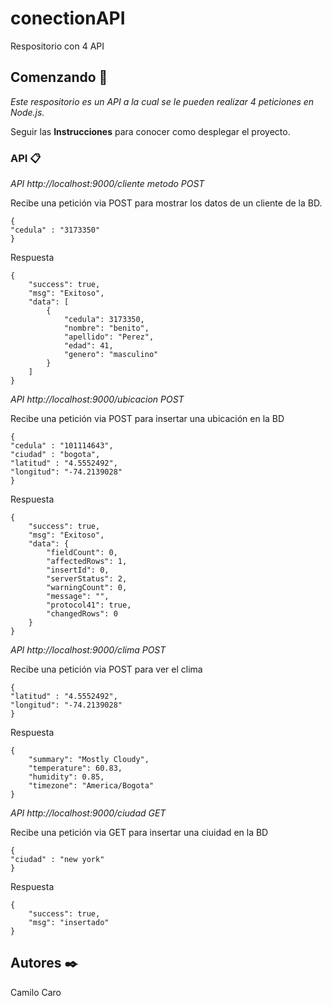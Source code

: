 # conectionAPI
 Respositorio con 4 API

## Comenzando 🚀

_Este respositorio es un API a la cual se le pueden realizar 4 peticiones en Node.js._

Seguir las  **Instrucciones** para conocer como desplegar el proyecto.

### API 📋

_API http://localhost:9000/cliente metodo POST_

Recibe una petición via POST para mostrar los datos de un cliente de la BD. 

```
{
"cedula" : "3173350"
}
```
Respuesta
```
{
    "success": true,
    "msg": "Exitoso",
    "data": [
        {
            "cedula": 3173350,
            "nombre": "benito",
            "apellido": "Perez",
            "edad": 41,
            "genero": "masculino"
        }
    ]
}
```
_API http://localhost:9000/ubicacion POST_

Recibe una petición via POST para insertar una ubicación en la BD

```
{
"cedula" : "101114643",
"ciudad" : "bogota",
"latitud" : "4.5552492",
"longitud": "-74.2139028"
}
```
Respuesta
```
{
    "success": true,
    "msg": "Exitoso",
    "data": {
        "fieldCount": 0,
        "affectedRows": 1,
        "insertId": 0,
        "serverStatus": 2,
        "warningCount": 0,
        "message": "",
        "protocol41": true,
        "changedRows": 0
    }
}
```
_API http://localhost:9000/clima POST_

Recibe una petición via POST para ver el clima

```
{
"latitud" : "4.5552492",
"longitud": "-74.2139028"
}
```
Respuesta

```
{
    "summary": "Mostly Cloudy",
    "temperature": 60.83,
    "humidity": 0.85,
    "timezone": "America/Bogota"
}
```

_API http://localhost:9000/ciudad GET_

Recibe una petición via GET para insertar una ciuidad en la BD

```
{
"ciudad" : "new york"
}
```

Respuesta

```
{
    "success": true,
    "msg": "insertado"
}
```

## Autores ✒️

Camilo Caro